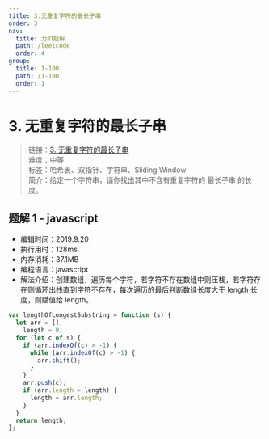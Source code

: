 ```yaml
---
title: 3.无重复字符的最长子串
order: 3
nav:
  title: 力扣题解
  path: /leetcode
  order: 4
group:
  title: 1-100
  path: /1-100
  order: 1
---
```


# 3. 无重复字符的最长子串

> 链接：[3. 无重复字符的最长子串](https://leetcode-cn.com/problems/longest-substring-without-repeating-characters/)  
> 难度：中等  
> 标签：哈希表、双指针、字符串、Sliding Window  
> 简介：给定一个字符串，请你找出其中不含有重复字符的 最长子串 的长度。

## 题解 1 - javascript

- 编辑时间：2019.9.20
- 执行用时：128ms
- 内存消耗：37.1MB
- 编程语言：javascript
- 解法介绍：创建数组，遍历每个字符，若字符不存在数组中则压栈，若字符存在则循环出栈直到字符不存在，每次遍历的最后判断数组长度大于 length 长度，则赋值给 length。

```javascript
var lengthOfLongestSubstring = function (s) {
  let arr = [],
    length = 0;
  for (let c of s) {
    if (arr.indexOf(c) > -1) {
      while (arr.indexOf(c) > -1) {
        arr.shift();
      }
    }
    arr.push(c);
    if (arr.length > length) {
      length = arr.length;
    }
  }
  return length;
};
```
